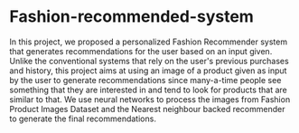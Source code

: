 # Fashion-recommended-system

 In this project, we proposed a personalized Fashion Recommender system that generates recommendations for the user based on an input given.
 Unlike the conventional systems that rely on the user's previous purchases and history, this project aims at using an image of a product given as 
 input by the user to generate recommendations since many-a-time people see something that they are interested in and tend to look for products that
 are similar to that. We use neural networks to process the images from Fashion Product Images Dataset and the Nearest neighbour backed recommender to
 generate the final recommendations.
